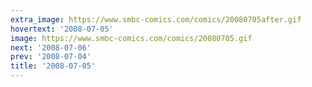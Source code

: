```yaml
---
extra_image: https://www.smbc-comics.com/comics/20080705after.gif
hovertext: '2008-07-05'
image: https://www.smbc-comics.com/comics/20080705.gif
next: '2008-07-06'
prev: '2008-07-04'
title: '2008-07-05'
---
```

